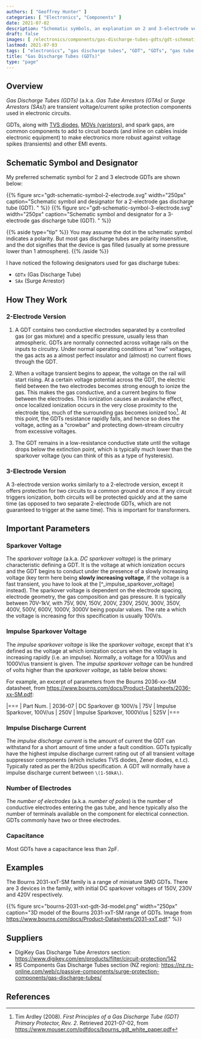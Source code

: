 ```yaml
---
authors: [ "Geoffrey Hunter" ]
categories: [ "Electronics", "Components" ]
date: 2021-07-02
description: "Schematic symbols, an explanation on 2 and 3-electrode versions, important parameters, how they work, and more info on gas discharge tubes (GDTs)."
draft: false
images: [ /electronics/components/gas-discharge-tubes-gdts/gdt-schematic-symbol-2-electrode.svg ]
lastmod: 2021-07-03
tags: [ "electronics", "gas discharge tubes", "GDT", "GDTs", "gas tube arrestors", "surge arrestors", "sparkover voltage", "impulse discharge current" ]
title: "Gas Discharge Tubes (GDTs)"
type: "page"
---
```


## Overview

_Gas Discharge Tubes (GDTs)_ (a.k.a. _Gas Tube Arrestors (GTAs)_ or _Surge Arrestors (SAs)_) are transient voltage/current spike protection components used in electronic circuits.

GDTs, along with [TVS diodes](/electronics/components/diodes/tvs-diodes/), [MOVs (varistors)](/electronics/components/circuit-protection/varistors-vdrs/), and spark gaps, are common components to add to circuit boards (and inline on cables inside electronic equipment) to make electronics more robust against voltage spikes (transients) and other EMI events.

## Schematic Symbol and Designator

My preferred schematic symbol for 2 and 3 electrode GDTs are shown below:

<div style="display: flex;">
{{% figure src="gdt-schematic-symbol-2-electrode.svg" width="250px" caption="Schematic symbol and designator for a 2-electrode gas discharge tube (GDT). " %}}
{{% figure src="gdt-schematic-symbol-3-electrode.svg" width="250px" caption="Schematic symbol and designator for a 3-electrode gas discharge tube (GDT). " %}}
</div>

{{% aside type="tip" %}}
You may assume the dot in the schematic symbol indicates a polarity. But most gas discharge tubes are polarity insensitive, and the dot signifies that the device is gas filled (usually at some pressure lower than 1 atmosphere).
{{% /aside %}}

I have noticed the following designators used for gas discharge tubes:

* `GDTx` (Gas Discharge Tube)
* `SAx` (Surge Arrestor)

## How They Work

### 2-Electrode Version

1. A GDT contains two conductive electrodes separated by a controlled gas (or gas mixture) and a specific pressure, usually less than atmospheric. GDTs are normally connected across voltage rails on the inputs to circuitry. Under normal operating conditions at "low" voltages, the gas acts as a almost perfect insulator and (almost) no current flows through the GDT.

1. When a voltage transient begins to appear, the voltage on the rail will start rising. At a certain voltage potential across the GDT, the electric field between the two electrodes becomes strong enough to ionize the gas. This makes the gas conductive, and a current begins to flow between the electrodes. This ionization causes an avalanche effect, once localized ionization occurs in the very close proximity to the electrode tips, much of the surrounding gas becomes ionized too[^bib-bourns-gdt-white-paper]. At this point, the GDTs resistance rapidly falls, and hence so does the voltage, acting as a "crowbar" and protecting down-stream circuitry from excessive voltages. 

1. The GDT remains in a low-resistance conductive state until the voltage drops below the extinction point, which is typically much lower than the sparkover voltage (you can think of this as a type of hysteresis).

### 3-Electrode Version

A 3-electrode version works similarly to a 2-electrode version, except it offers protection for two circuits to a common ground at once. If any circuit triggers ionization, both circuits will be protected quickly and at the same time (as opposed to two separate 2-electrode GDTs, which are not guaranteed to trigger at the same time). This is important for transformers.

## Important Parameters

### Sparkover Voltage

The _sparkover voltage_ (a.k.a. _DC sparkover voltage_) is the primary characteristic defining a GDT. It is the voltage at which ionization occurs and the GDT begins to conduct under the presence of a slowly increasing voltage (key term here being **slowly increasing voltage**, if the voltage is a fast transient, you have to look at the [^_impulse_sparkover_voltage] instead). The sparkover voltage is dependent on the electrode spacing, electrode geometry, the gas composition and gas pressure. It is typically between 70V-1kV, with 75V, 90V, 150V, 200V, 230V, 250V, 300V, 350V, 400V, 500V, 600V, 1000V, 3000V being popular values. The rate a which the voltage is increasing for this specification is usually 100V/s.

### Impulse Sparkover Voltage

The _impulse sparkover voltage_ is like the _sparkover voltage_, except that it's defined as the voltage at which ionization occurs when the voltage is increasing rapidly (i.e. an impulse). Normally, a voltage for a 100V/us and 1000V/us transient is given. The _impulse sparkover voltage_ can be hundred of volts higher than the _sparkover voltage_, as table below shows:

For example, an excerpt of parameters from the Bourns 2036-xx-SM datasheet, from https://www.bourns.com/docs/Product-Datasheets/2036-xx-SM.pdf:

|===
| Part Num.             | 2036-07
| DC Sparkover @ 100V/s | 75V
| Impulse Sparkover, 100V/us | 250V
| Impulse Sparkover, 1000V/us | 525V
|===

### Impulse Discharge Current

The _impulse discharge current_ is the amount of current the GDT can withstand for a short amount of time under a fault condition. GDTs typically have the highest impulse discharge current rating out of all transient voltage suppressor components (which includes TVS diodes, Zener diodes, e.t.c). Typically rated as per the 8/20us specification. A GDT will normally have a impulse discharge current between `\(1-50kA\)`.

### Number of Electrodes

The _number of electrodes_ (a.k.a. _number of poles_) is the number of conductive electrodes entering the gas tube, and hence typically also the number of terminals available on the component for electrical connection. GDTs commonly have two or three electrodes.

### Capacitance

Most GDTs have a capacitance less than 2pF.

## Examples

The Bourns 2031-xxT-SM family is a range of miniature SMD GDTs. There are 3 devices in the family, with initial DC sparkover voltages of 150V, 230V and 420V respectively.

{{% figure src="bourns-2031-xxt-gdt-3d-model.png" width="250px" caption="3D model of the Bourns 2031-xxT-SM range of GDTs. Image from https://www.bourns.com/docs/Product-Datasheets/2031-xxT.pdf." %}}

## Suppliers

* DigiKey Gas Discharge Tube Arrestors section: https://www.digikey.com/en/products/filter/circuit-protection/142
* RS Components Gas Discharge Tubes section (NZ region): https://nz.rs-online.com/web/c/passive-components/surge-protection-components/gas-discharge-tubes/

## References

[^bib-bourns-gdt-white-paper]:  Tim Ardley (2008). _First Principles of a Gas Discharge Tube (GDT) Primary Protector, Rev. 2_. Retrieved 2021-07-02, from https://www.mouser.com/pdfdocs/bourns_gdt_white_paper.pdf
